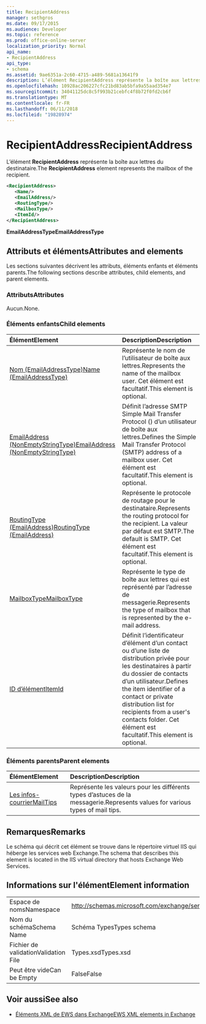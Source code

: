 ```yaml
---
title: RecipientAddress
manager: sethgros
ms.date: 09/17/2015
ms.audience: Developer
ms.topic: reference
ms.prod: office-online-server
localization_priority: Normal
api_name:
- RecipientAddress
api_type:
- schema
ms.assetid: 9ae6351a-2c60-4715-a489-5681a13641f9
description: L’élément RecipientAddress représente la boîte aux lettres du destinataire.
ms.openlocfilehash: 10928ac206227cfc21bd83ab5bfa9a55aad354e7
ms.sourcegitcommit: 34041125dc8c5f993b21cebfc4f8b72f0fd2cb6f
ms.translationtype: MT
ms.contentlocale: fr-FR
ms.lasthandoff: 06/11/2018
ms.locfileid: "19828974"
---
```

# <a name="recipientaddress"></a><span data-ttu-id="8b72d-103">RecipientAddress</span><span class="sxs-lookup"><span data-stu-id="8b72d-103">RecipientAddress</span></span>

<span data-ttu-id="8b72d-104">L’élément **RecipientAddress** représente la boîte aux lettres du destinataire.</span><span class="sxs-lookup"><span data-stu-id="8b72d-104">The **RecipientAddress** element represents the mailbox of the recipient.</span></span> 
  
```xml
<RecipientAddress>
   <Name/>
   <EmailAddress/>
   <RoutingType/>
   <MailboxType/>
   <ItemId/>
</RecipientAddress>
```

 <span data-ttu-id="8b72d-105">**EmailAddressType**</span><span class="sxs-lookup"><span data-stu-id="8b72d-105">**EmailAddressType**</span></span>
## <a name="attributes-and-elements"></a><span data-ttu-id="8b72d-106">Attributs et éléments</span><span class="sxs-lookup"><span data-stu-id="8b72d-106">Attributes and elements</span></span>

<span data-ttu-id="8b72d-107">Les sections suivantes décrivent les attributs, éléments enfants et éléments parents.</span><span class="sxs-lookup"><span data-stu-id="8b72d-107">The following sections describe attributes, child elements, and parent elements.</span></span>
  
### <a name="attributes"></a><span data-ttu-id="8b72d-108">Attributs</span><span class="sxs-lookup"><span data-stu-id="8b72d-108">Attributes</span></span>

<span data-ttu-id="8b72d-109">Aucun.</span><span class="sxs-lookup"><span data-stu-id="8b72d-109">None.</span></span>
  
### <a name="child-elements"></a><span data-ttu-id="8b72d-110">Éléments enfants</span><span class="sxs-lookup"><span data-stu-id="8b72d-110">Child elements</span></span>

|<span data-ttu-id="8b72d-111">**Élément**</span><span class="sxs-lookup"><span data-stu-id="8b72d-111">**Element**</span></span>|<span data-ttu-id="8b72d-112">**Description**</span><span class="sxs-lookup"><span data-stu-id="8b72d-112">**Description**</span></span>|
|:-----|:-----|
|[<span data-ttu-id="8b72d-113">Nom (EmailAddressType)</span><span class="sxs-lookup"><span data-stu-id="8b72d-113">Name (EmailAddressType)</span></span>](name-emailaddresstype.md) <br/> |<span data-ttu-id="8b72d-114">Représente le nom de l’utilisateur de boîte aux lettres.</span><span class="sxs-lookup"><span data-stu-id="8b72d-114">Represents the name of the mailbox user.</span></span> <span data-ttu-id="8b72d-115">Cet élément est facultatif.</span><span class="sxs-lookup"><span data-stu-id="8b72d-115">This element is optional.</span></span>  <br/> |
|[<span data-ttu-id="8b72d-116">EmailAddress (NonEmptyStringType)</span><span class="sxs-lookup"><span data-stu-id="8b72d-116">EmailAddress (NonEmptyStringType)</span></span>](emailaddress-nonemptystringtype.md) <br/> |<span data-ttu-id="8b72d-117">Définit l’adresse SMTP Simple Mail Transfer Protocol () d’un utilisateur de boîte aux lettres.</span><span class="sxs-lookup"><span data-stu-id="8b72d-117">Defines the Simple Mail Transfer Protocol (SMTP) address of a mailbox user.</span></span> <span data-ttu-id="8b72d-118">Cet élément est facultatif.</span><span class="sxs-lookup"><span data-stu-id="8b72d-118">This element is optional.</span></span>  <br/> |
|[<span data-ttu-id="8b72d-119">RoutingType (EmailAddress)</span><span class="sxs-lookup"><span data-stu-id="8b72d-119">RoutingType (EmailAddress)</span></span>](routingtype-emailaddress.md) <br/> |<span data-ttu-id="8b72d-120">Représente le protocole de routage pour le destinataire.</span><span class="sxs-lookup"><span data-stu-id="8b72d-120">Represents the routing protocol for the recipient.</span></span> <span data-ttu-id="8b72d-121">La valeur par défaut est SMTP.</span><span class="sxs-lookup"><span data-stu-id="8b72d-121">The default is SMTP.</span></span> <span data-ttu-id="8b72d-122">Cet élément est facultatif.</span><span class="sxs-lookup"><span data-stu-id="8b72d-122">This element is optional.</span></span>  <br/> |
|[<span data-ttu-id="8b72d-123">MailboxType</span><span class="sxs-lookup"><span data-stu-id="8b72d-123">MailboxType</span></span>](mailboxtype.md) <br/> |<span data-ttu-id="8b72d-124">Représente le type de boîte aux lettres qui est représenté par l’adresse de messagerie.</span><span class="sxs-lookup"><span data-stu-id="8b72d-124">Represents the type of mailbox that is represented by the e-mail address.</span></span>  <br/> |
|[<span data-ttu-id="8b72d-125">ID d’élément</span><span class="sxs-lookup"><span data-stu-id="8b72d-125">ItemId</span></span>](itemid.md) <br/> |<span data-ttu-id="8b72d-126">Définit l’identificateur d’élément d’un contact ou d’une liste de distribution privée pour les destinataires à partir du dossier de contacts d’un utilisateur.</span><span class="sxs-lookup"><span data-stu-id="8b72d-126">Defines the item identifier of a contact or private distribution list for recipients from a user's contacts folder.</span></span> <span data-ttu-id="8b72d-127">Cet élément est facultatif.</span><span class="sxs-lookup"><span data-stu-id="8b72d-127">This element is optional.</span></span>  <br/> |
   
### <a name="parent-elements"></a><span data-ttu-id="8b72d-128">Éléments parents</span><span class="sxs-lookup"><span data-stu-id="8b72d-128">Parent elements</span></span>

|<span data-ttu-id="8b72d-129">**Élément**</span><span class="sxs-lookup"><span data-stu-id="8b72d-129">**Element**</span></span>|<span data-ttu-id="8b72d-130">**Description**</span><span class="sxs-lookup"><span data-stu-id="8b72d-130">**Description**</span></span>|
|:-----|:-----|
|[<span data-ttu-id="8b72d-131">Les infos-courrier</span><span class="sxs-lookup"><span data-stu-id="8b72d-131">MailTips</span></span>](mailtips.md) <br/> |<span data-ttu-id="8b72d-132">Représente les valeurs pour les différents types d’astuces de la messagerie.</span><span class="sxs-lookup"><span data-stu-id="8b72d-132">Represents values for various types of mail tips.</span></span>  <br/> |
   
## <a name="remarks"></a><span data-ttu-id="8b72d-133">Remarques</span><span class="sxs-lookup"><span data-stu-id="8b72d-133">Remarks</span></span>

<span data-ttu-id="8b72d-134">Le schéma qui décrit cet élément se trouve dans le répertoire virtuel IIS qui héberge les services web Exchange.</span><span class="sxs-lookup"><span data-stu-id="8b72d-134">The schema that describes this element is located in the IIS virtual directory that hosts Exchange Web Services.</span></span>
  
## <a name="element-information"></a><span data-ttu-id="8b72d-135">Informations sur l'élément</span><span class="sxs-lookup"><span data-stu-id="8b72d-135">Element information</span></span>

|||
|:-----|:-----|
|<span data-ttu-id="8b72d-136">Espace de noms</span><span class="sxs-lookup"><span data-stu-id="8b72d-136">Namespace</span></span>  <br/> |http://schemas.microsoft.com/exchange/services/2006/types  <br/> |
|<span data-ttu-id="8b72d-137">Nom du schéma</span><span class="sxs-lookup"><span data-stu-id="8b72d-137">Schema Name</span></span>  <br/> |<span data-ttu-id="8b72d-138">Schéma Types</span><span class="sxs-lookup"><span data-stu-id="8b72d-138">Types schema</span></span>  <br/> |
|<span data-ttu-id="8b72d-139">Fichier de validation</span><span class="sxs-lookup"><span data-stu-id="8b72d-139">Validation File</span></span>  <br/> |<span data-ttu-id="8b72d-140">Types.xsd</span><span class="sxs-lookup"><span data-stu-id="8b72d-140">Types.xsd</span></span>  <br/> |
|<span data-ttu-id="8b72d-141">Peut être vide</span><span class="sxs-lookup"><span data-stu-id="8b72d-141">Can be Empty</span></span>  <br/> |<span data-ttu-id="8b72d-142">False</span><span class="sxs-lookup"><span data-stu-id="8b72d-142">False</span></span>  <br/> |
   
## <a name="see-also"></a><span data-ttu-id="8b72d-143">Voir aussi</span><span class="sxs-lookup"><span data-stu-id="8b72d-143">See also</span></span>



- [<span data-ttu-id="8b72d-144">Éléments XML de EWS dans Exchange</span><span class="sxs-lookup"><span data-stu-id="8b72d-144">EWS XML elements in Exchange</span></span>](ews-xml-elements-in-exchange.md)

